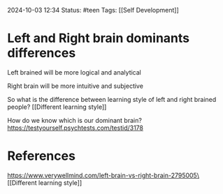 2024-10-03 12:34
Status: #teen
Tags: [[Self Development]] 
# Left and Right brain dominants differences

Left brained will be more logical and analytical

Right brain will be more intuitive and subjective

So what is the difference between learning style of left and right brained people?
[[Different learning style]]

How do we know which is our dominant brain?
https://testyourself.psychtests.com/testid/3178
# References
https://www.verywellmind.com/left-brain-vs-right-brain-2795005\
[[Different learning style]]